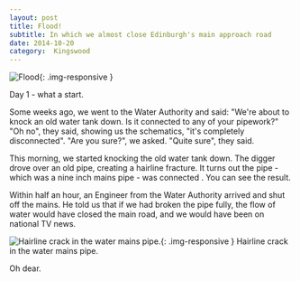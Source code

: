 ```yaml
---
layout: post
title: Flood!
subtitle: In which we almost close Edinburgh's main approach road
date: 2014-10-20
category:  Kingswood
---
```

![Flood](/assets/flood.jpg){: .img-responsive }

Day 1 - what a start.

Some weeks ago, we went to the Water Authority and said: "We're about to knock an old water tank down. Is it connected to any of your pipework?" "Oh no", they said, showing us the schematics, "it's completely disconnected". "Are you sure?", we asked. "Quite sure", they said.

This morning, we started knocking the old water tank down. The digger drove over an old pipe, creating a hairline fracture. It turns out the pipe - which was a nine inch mains pipe - was connected . You can see the result.

Within half an hour, an Engineer from the Water Authority arrived and shut off the mains. He told us that if we had broken the pipe fully, the flow of water would have closed the main road, and we would have been on national TV news.


![Hairline crack in the water mains pipe.](/assets/crack.jpg){: .img-responsive }
<span class="caption">Hairline crack in the water mains pipe.</span>

Oh dear.
